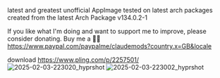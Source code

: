 latest and greatest unofficial AppImage
tested on latest arch packages
created from the latest Arch Package v134.0.2-1

If you like what I'm doing and want to support me to improve, please consider donating.
Buy me a 🍕🥧 https://www.paypal.com/paypalme/claudemods?country.x=GB&locale

download
https://www.pling.com/p/2257501/
![2025-02-03-223020_hyprshot](https://github.com/user-attachments/assets/6556c256-6a7d-43e7-81fc-c08618c58c92)
![2025-02-03-223002_hyprshot](https://github.com/user-attachments/assets/b0b7323c-195d-4103-bef8-52bf36ad2b07)
